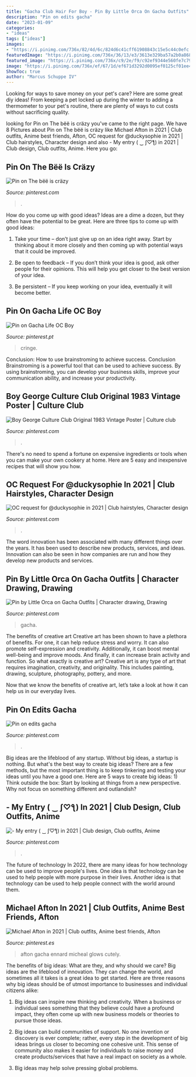 ```yaml
---
title: "Gacha Club Hair For Boy - Pin By Little Orca On Gacha Outfits"
description: "Pin on edits gacha"
date: "2023-01-09"
categories:
- "ideas"
tags: ["ideas"]
images:
- "https://i.pinimg.com/736x/82/4d/6c/824d6c41cff61908843c15e5c44c0efc.jpg"
featuredImage: "https://i.pinimg.com/736x/36/13/e3/3613e329ba57a2b0a8686e6244459812.jpg"
featured_image: "https://i.pinimg.com/736x/c9/2e/f9/c92ef9344e560fe7c79a8636a02a5867.jpg"
image: "https://i.pinimg.com/736x/ef/67/1d/ef671d3292d0095ef0125cf01ee4e38f.jpg"
ShowToc: true
author: "Marcus Schuppe IV"
---
```



Looking for ways to save money on your pet's care? Here are some great diy ideas! From keeping a pet locked up during the winter to adding a thermometer to your pet's routine, there are plenty of ways to cut costs without sacrificing quality.

	

		
looking for Pin on The bëë is cräzy you've came to the right page. We have 8 Pictures about Pin on The bëë is cräzy like Michael Afton in 2021 | Club outfits, Anime best friends, Afton, OC request for @duckysophie in 2021 | Club hairstyles, Character design and also - My entry ( ‿ ʃ♡ƪ) in 2021 | Club design, Club outfits, Anime. Here you go:
		
    
## Pin On The Bëë Is Cräzy

<img loading=lazy src="https://i.pinimg.com/736x/e6/c4/c2/e6c4c2548e38ffbc32af11fdc73adb9d.jpg" onerror="this.onerror=null;this.src='https://tse4.mm.bing.net/th?id=OIP.FxzI3-xH965anliBTDd0rAHaNK&amp;pid=15.1';" alt="Pin on The bëë is cräzy">

_Source: pinterest.com_

>. 

	

How do you come up with good ideas?
Ideas are a dime a dozen, but they often have the potential to be great. Here are three tips to come up with good ideas:
1. Take your time – don’t just give up on an idea right away. Start by thinking about it more closely and then coming up with potential ways that it could be improved.

2. Be open to feedback – If you don’t think your idea is good, ask other people for their opinions. This will help you get closer to the best version of your idea.

3. Be persistent – If you keep working on your idea, eventually it will become better.

    
## Pin On Gacha Life OC Boy

<img loading=lazy src="https://i.pinimg.com/736x/4d/f3/0f/4df30fbefd56f03850f492fe32df258c.jpg" onerror="this.onerror=null;this.src='https://tse2.mm.bing.net/th?id=OIP.cTyh2ZyMyUqjsoHgBNbOhgHaLm&amp;pid=15.1';" alt="Pin on Gacha Life OC Boy">

_Source: pinterest.pt_

>cringe. 

	

Conclusion: How to use brainstroming to achieve success.
Conclusion
Brainstroming is a powerful tool that can be used to achieve success. By using brainstroming, you can develop your business skills, improve your communication ability, and increase your productivity.

    
## Boy George Culture Club Original 1983 Vintage Poster | Culture Club

<img loading=lazy src="https://i.pinimg.com/736x/36/13/e3/3613e329ba57a2b0a8686e6244459812.jpg" onerror="this.onerror=null;this.src='https://tse2.mm.bing.net/th?id=OIP.YiNaySQTGJEUH7OhHdRgUAHaJ3&amp;pid=15.1';" alt="Boy George Culture Club Original 1983 Vintage Poster | Culture club">

_Source: pinterest.com_

>. 

	

There's no need to spend a fortune on expensive ingredients or tools when you can make your own cookery at home. Here are 5 easy and inexpensive recipes that will show you how.

    
## OC Request For @duckysophie In 2021 | Club Hairstyles, Character Design

<img loading=lazy src="https://i.pinimg.com/736x/7b/c0/3e/7bc03e0d15d281b024ed0abc188ab0c3.jpg" onerror="this.onerror=null;this.src='https://tse1.mm.bing.net/th?id=OIP.PAvvdHAoHi6vOvZZmgxMowHaKp&amp;pid=15.1';" alt="OC request for @duckysophie in 2021 | Club hairstyles, Character design">

_Source: pinterest.com_

>. 

	

The word innovation has been associated with many different things over the years. It has been used to describe new products, services, and ideas. Innovation can also be seen in how companies are run and how they develop new products and services.

    
## Pin By Little Orca On Gacha Outfits | Character Drawing, Drawing

<img loading=lazy src="https://i.pinimg.com/736x/ef/67/1d/ef671d3292d0095ef0125cf01ee4e38f.jpg" onerror="this.onerror=null;this.src='https://tse1.mm.bing.net/th?id=OIP.adQaCAqYPj5PWxByDJdAVAHaKH&amp;pid=15.1';" alt="Pin by Little Orca on Gacha Outfits | Character drawing, Drawing">

_Source: pinterest.com_

>gacha. 

	

The benefits of creative art
Creative art has been shown to have a plethora of benefits. For one, it can help reduce stress and worry. It can also promote self-expression and creativity. Additionally, it can boost mental well-being and improve moods. And finally, it can increase brain activity and function.
So what exactly is creative art? Creative art is any type of art that requires imagination, creativity, and originality. This includes painting, drawing, sculpture, photography, pottery, and more.

Now that we know the benefits of creative art, let’s take a look at how it can help us in our everyday lives.

    
## Pin On Edits Gacha

<img loading=lazy src="https://i.pinimg.com/736x/82/4d/6c/824d6c41cff61908843c15e5c44c0efc.jpg" onerror="this.onerror=null;this.src='https://tse1.mm.bing.net/th?id=OIP.hiXe9-IfF5JJG8M0Dx20dQHaHa&amp;pid=15.1';" alt="Pin on edits gacha">

_Source: pinterest.com_

>. 

	

Big ideas are the lifeblood of any startup. Without big ideas, a startup is nothing. But what's the best way to create big ideas? There are a few methods, but the most important thing is to keep tinkering and testing your ideas until you have a good one. Here are 5 ways to create big ideas: 1) Think outside the box: Start by looking at things from a new perspective. Why not focus on something different and outlandish?

    
## - My Entry ( ‿ ʃ♡ƪ) In 2021 | Club Design, Club Outfits, Anime

<img loading=lazy src="https://i.pinimg.com/736x/0c/c6/d7/0cc6d78297fa55142dfb2b9b05dd1204.jpg" onerror="this.onerror=null;this.src='https://tse1.mm.bing.net/th?id=OIP.Fb1C2JOroU3xDzuG9JFKPQHaKc&amp;pid=15.1';" alt="- My entry ( ‿ ʃ♡ƪ) in 2021 | Club design, Club outfits, Anime">

_Source: pinterest.com_

>. 

	

The future of technology
In 2022, there are many ideas for how technology can be used to improve people's lives. One idea is that technology can be used to help people with more purpose in their lives. Another idea is that technology can be used to help people connect with the world around them.

    
## Michael Afton In 2021 | Club Outfits, Anime Best Friends, Afton

<img loading=lazy src="https://i.pinimg.com/736x/c9/2e/f9/c92ef9344e560fe7c79a8636a02a5867.jpg" onerror="this.onerror=null;this.src='https://tse4.mm.bing.net/th?id=OIP.s11T-6zy9U9zkUY_60vmEgHaMG&amp;pid=15.1';" alt="Michael Afton in 2021 | Club outfits, Anime best friends, Afton">

_Source: pinterest.es_

>afton gacha ennard micheal glows cutely. 

	

The benefits of big ideas: What are they, and why should we care?
Big ideas are the lifeblood of innovation. They can change the world, and sometimes all it takes is a great idea to get started. Here are three reasons why big ideas should be of utmost importance to businesses and individual citizens alike: 
1) Big ideas can inspire new thinking and creativity. When a business or individual sees something that they believe could have a profound impact, they often come up with new business models or theories to pursue those ideas. 

2) Big ideas can build communities of support. No one invention or discovery is ever complete; rather, every step in the development of big ideas brings us closer to becoming one cohesive unit. This sense of community also makes it easier for individuals to raise money and create products/services that have a real impact on society as a whole. 

3) Big ideas may help solve pressing global problems.

